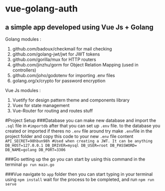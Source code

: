 # vue-golang-auth
## a simple app developed using Vue Js + Golang
Golang modules :
1. github.com/badoux/checkmail for mail checking
2. github.com/golang-jwt/jwt  for JWT tokens
3. github.com/gorilla/mux for HTTP routers
4. github.com/jinzhu/gorm for Object Relation Mapping (used in controllers)
5. github.com/joho/godotenv for importing .env files
6. golang.org/x/crypto for password encryption

Vue Js modules :
1. Vuetify for design pattern theme and components library
2. Vuex for state management
3. Vue-Router for routing and routes stuff

#Project Setup 
###Database
you can make new database and import the `.sql` file in `#importdb`
after that you can set up `.env` file. to the database you created or imported
if theres no `.env` file around try make `.env`file in the project folder and copy this code to your new `.env` file content
`API_SECRET=98hbun98h #Used when creating a JWT. It can be anything
DB_HOST=127.0.0.1
DB_DRIVER=mysql
DB_USER=root
DB_PASSWORD=
DB_NAME=golang
DB_PORT=3306`

###Go
setting up the go you can start by using this command in the terminal 
`go run main.go`

###Vue
navigate to `app` folder then you can start typing in your terminal using
`npm install`
wait for the process to be completed, and run 
`npm run serve`

